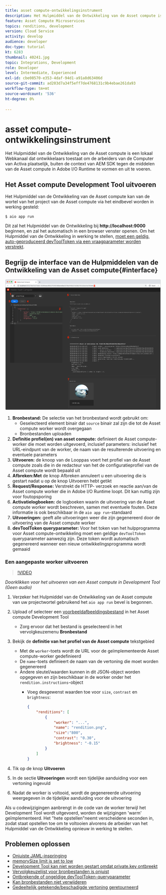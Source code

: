 ```yaml
---
title: asset compute-ontwikkelingsinstrument
description: Het Hulpmiddel van de Ontwikkeling van de Asset compute is een lokaal Webkanaal dat ontwikkelaars toestaat om de arbeiders van de Computer van Activa plaatselijk, buiten de context van AEM SDK tegen de middelen van de Asset compute in Adobe I/O Runtime te vormen en uit te voeren.
feature: Asset Compute Microservices
topics: renditions, development
version: Cloud Service
activity: develop
audience: developer
doc-type: tutorial
kt: 6283
thumbnail: 40241.jpg
topic: Integrations, Development
role: Developer
level: Intermediate, Experienced
exl-id: cbe08570-e353-4daf-94d1-a91a8d63406d
source-git-commit: ad203d7a34f5eff7de4768131c9b4ebae261da93
workflow-type: tm+mt
source-wordcount: '536'
ht-degree: 0%

---
```


# asset compute-ontwikkelingsinstrument

Het Hulpmiddel van de Ontwikkeling van de Asset compute is een lokaal Webkanaal dat ontwikkelaars toestaat om de arbeiders van de Computer van Activa plaatselijk, buiten de context van AEM SDK tegen de middelen van de Asset compute in Adobe I/O Runtime te vormen en uit te voeren.

## Het Asset compute Development Tool uitvoeren

Het Hulpmiddel van de Ontwikkeling van de Asset compute kan van de wortel van het project van de Asset compute via het eindbevel worden in werking gesteld:

```
$ aio app run
```

Dit zal het Hulpmiddel van de Ontwikkeling bij __http://localhost:9000__ beginnen, en zal het automatisch in een browser venster openen. Om het Hulpmiddel van de Ontwikkeling in werking te stellen, [moet een geldig, auto-geproduceerd devToolToken via een vraagparameter worden verstrekt](#troubleshooting__devtooltoken).

## Begrijp de interface van de Hulpmiddelen van de Ontwikkeling van de Asset compute{#interface}

![asset compute-ontwikkelingsinstrument](./assets/development-tool/asset-compute-dev-tool.png)

1. __Bronbestand:__ De selectie van het bronbestand wordt gebruikt om:
   + Geselecteerd element binair dat `source` binair zal zijn die tot de Asset compute worker wordt overgegaan
   + Bronbestanden uploaden
1. __Definitie profiel(en) van asset compute:__ definieert de Asset compute-worker die moet worden uitgevoerd, inclusief parameters: inclusief het URL-eindpunt van de worker, de naam van de resulterende uitvoering en eventuele parameters
1. __Uitvoeren:__ de knoop van de Looppas voert het profiel van de Asset compute zoals die in de redacteur van het de configuratieprofiel van de Asset compute wordt bepaald uit
1. __Afbreken:Met__ de knop Afbreken annuleert u een uitvoering die is gestart nadat u op de knop Uitvoeren hebt getikt
1. __Request/Response:__ Verstrekt de HTTP- verzoek en reactie aan/van de Asset compute worker die in Adobe I/O Runtime loopt. Dit kan nuttig zijn voor foutopsporing
1. __Activatielogboeken:__ de logboeken waarin de uitvoering van de Asset compute worker wordt beschreven, samen met eventuele fouten. Deze informatie is ook beschikbaar in de `aio app run`-standaard
1. __Uitvoeringen:__ geeft alle uitvoeringen weer die zijn gegenereerd door de uitvoering van de Asset compute worker
1. __devToolToken queryparameter:__ Voor het token van het hulpprogramma voor Asset compute-ontwikkeling moet een geldige  `devToolToken` queryparameter aanwezig zijn. Deze token wordt automatisch gegenereerd wanneer een nieuw ontwikkelingsprogramma wordt gemaaid

### Een aangepaste worker uitvoeren

>[!VIDEO](https://video.tv.adobe.com/v/40241?quality=12&learn=on)

_Doorklikken voor het uitvoeren van een Asset compute in Development Tool (Geen audio)_

1. Verzeker het Hulpmiddel van de Ontwikkeling van de Asset compute van uw projectwortel gebruikend het `aio app run` bevel is begonnen.
1. Upload of selecteer een [voorbeeldafbeeldingsbestand](../assets/samples/sample-file.jpg) in het Asset compute Development Tool
   + Zorg ervoor dat het bestand is geselecteerd in het vervolgkeuzemenu __Bronbestand__
1. Bekijk de __definitie van het profiel van de Asset compute__ tekstgebied
   + Met de `worker`-toets wordt de URL voor de geïmplementeerde Asset compute-worker gedefinieerd
   + De `name`-toets definieert de naam van de vertoning die moet worden gegenereerd
   + Andere sleutel/waarden kunnen in dit JSON-object worden opgegeven en zijn beschikbaar in de worker onder het `rendition.instructions`-object
      + Voeg desgewenst waarden toe voor `size`, `contrast` en `brightness`:

         ```json
         {
             "renditions": [
                 {
                     "worker": "...",
                     "name": "rendition.png",
                     "size":"800",
                     "contrast": "0.30",
                     "brightness": "-0.15"
                 }
             ]
         }
         ```

1. Tik op de knop __Uitvoeren__
1. In de sectie __Uitvoeringen__ wordt een tijdelijke aanduiding voor een vertoning ingevuld
1. Nadat de worker is voltooid, wordt de gegenereerde uitvoering weergegeven in de tijdelijke aanduiding voor de uitvoering

Als u codewijzigingen aanbrengt in de code van de worker terwijl het Development Tool wordt uitgevoerd, worden de wijzigingen &#39;warm&#39; geïmplementeerd. Het &quot;hete opstellen&quot;neemt verscheidene seconden in, zodat staat opstellen toe om te voltooien alvorens de arbeider van het Hulpmiddel van de Ontwikkeling opnieuw in werking te stellen.

## Problemen oplossen

+ [Onjuiste JAML-inspringing](../troubleshooting.md#incorrect-yaml-indentation)
+ [memorySize limit is set to low](../troubleshooting.md#memorysize-limit-is-set-too-low)
+ [Development Tool kan niet worden gestart omdat private.key ontbreekt](../troubleshooting.md#missing-private-key)
+ [Vervolgkeuzelijst voor bronbestanden is onjuist](../troubleshooting.md#source-files-dropdown-incorrect)
+ [Ontbrekende of ongeldige devToolToken-queryparameter](../troubleshooting.md#missing-or-invalid-devtooltoken-query-parameter)
+ [Kan bronbestanden niet verwijderen](../troubleshooting.md#unable-to-remove-source-files)
+ [Gedeeltelijk getekende/beschadigde vertoning geretourneerd](../troubleshooting.md#rendition-returned-partially-drawn-or-corrupt)
